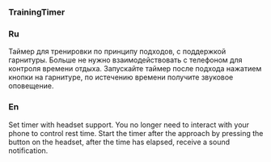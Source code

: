 ### TrainingTimer 

### Ru 
Таймер для тренировки по принципу подходов, с поддержкой гарнитуры. 
Больше не нужно взаимодействовать с телефоном для контроля времени отдыха.
Запускайте таймер после подхода нажатием кнопки на гарнитуре, по истечению времени получите звуковое оповещение.

### En
Set timer with headset support.
You no longer need to interact with your phone to control rest time. 
Start the timer after the approach by pressing the button on the headset, after the time has elapsed, receive a sound notification.
